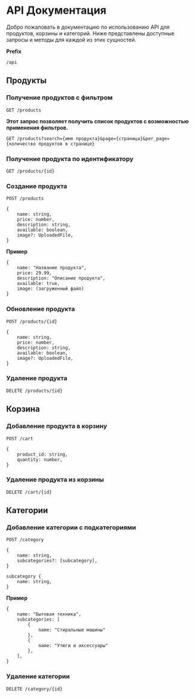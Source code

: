# API Документация

Добро пожаловать в документацию по использованию API для продуктов, корзины и категорий. Ниже представлены доступные запросы и методы для каждой из этих сущностей.

**Prefix**
```
/api
```

## Продукты

### Получение продуктов с фильтром
```
GET /products
```
**Этот запрос позволяет получить список продуктов с возможностью применения фильтров.**
```
GET /products?search={имя продукта}&page={страница}&per_page={количество продуктов в странице}
```

### Получение продукта по идентификатору
```
GET /products/{id}
```

### Создание продукта
```
POST /products

{
    name: string,
    price: number,
    description: string,
    available: boolean,
    image?: UploadedFile,
}
```
**Пример**
```
{
    name: "Название продукта",
    price: 29.99,
    description: "Описание продукта",
    available: true,
    image: (загруженный файл)
}
```

### Обновление продукта
```
POST /products/{id}

{
    name: string,
    price: number,
    description: string,
    available: boolean,
    image?: UploadedFile,
}
```

### Удаление продукта
```
DELETE /products/{id}
```

## Корзина

### Добавление продукта в корзину
```
POST /cart

{
    product_id: string,
    quantity: number,
}
```

### Удаление продукта из корзины
```
DELETE /cart/{id}
```

## Категории

### Добавление категории с подкатегориями
```
POST /category

{
    name: string,
    subcategories?: [subcategory],
}

subcategory {
    name: string,
}
```
**Пример**
```
{
    name: "Бытовая техника",
    subcategories: [
        {
            name: "Стиральные машины"
        },
        {
            name: "Утюги и аксессуары"
        },
    ],
}
```

### Удаление категории
```
DELETE /category/{id}
```

